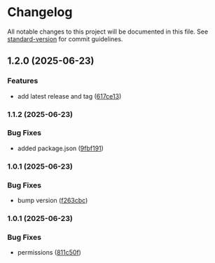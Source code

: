 # Changelog

All notable changes to this project will be documented in this file. See [standard-version](https://github.com/conventional-changelog/standard-version) for commit guidelines.

## 1.2.0 (2025-06-23)


### Features

* add latest release and tag ([617ce13](https://github.com/clitters/cloudflare-dyndns-azure-powershell/commit/617ce13d316e49f676620da8c97694dfce61f069))

### 1.1.2 (2025-06-23)


### Bug Fixes

* added package.json ([9fbf191](https://github.com/clitters/cloudflare-dyndns-azure-powershell/commit/9fbf19132970d529de50f141dc84a5760f1fae7b))

### 1.0.1 (2025-06-23)


### Bug Fixes

* bump version ([f263cbc](https://github.com/clitters/cloudflare-dyndns-azure-powershell/commit/f263cbccf1a065f21e64806048f306a1729b4f9b))

### 1.0.1 (2025-06-23)


### Bug Fixes

* permissions ([811c50f](https://github.com/clitters/cloudflare-dyndns-azure-powershell/commit/811c50f02ea68bb42679fc667c08f2c1d3a56f82))
